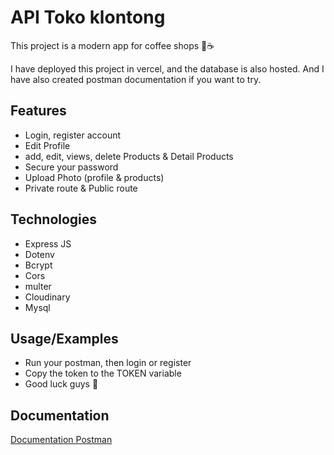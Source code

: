 # API Toko klontong

This project is a modern app for coffee shops 🍔☕

I have deployed this project in vercel, and the database is also hosted. And I have also created postman documentation if you want to try.

## Features

- Login, register account
- Edit Profile
- add, edit, views, delete Products & Detail Products
- Secure your password
- Upload Photo (profile & products)
- Private route & Public route

## Technologies

- Express JS
- Dotenv
- Bcrypt
- Cors
- multer
- Cloudinary
- Mysql

## Usage/Examples

- Run your postman, then login or register
- Copy the token to the TOKEN variable
- Good luck guys 👻

## Documentation

[Documentation Postman](https://documenter.getpostman.com/view/18215063/2s9XxwxEj9)
